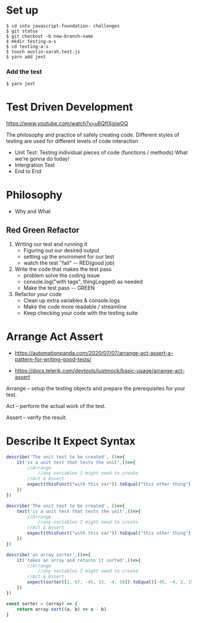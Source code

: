 # Set up
    $ cd into javascript-foundation- challenges
    $ git status
    $ git checkout -b new-branch-name
    $ mkdir testing-a-s
    $ cd testing-a-s
    $ touch austin-sarah.test.js
    $ yarn add jest
###    Add the test    ###
    $ yarn jest

# Test Driven Development
https://www.youtube.com/watch?v=u6QfIXgjwGQ

The philosophy and practice of safely creating code. Different styles of testing are used for different levels of code interaction
 - Unit Test: Testing individual pieces of code (functions / methods)
                What we're gonna do today!
 - Intergration Test
 - End to End


# Philosophy 
 - Why and What
## Red Green Refactor
 1. Writing our test and running it
    - Figuring out our desired output
    - setting up the enviroment for our test
    - watch the test "fail" -- RED(good job)
2. Write the code that makes the test pass
    - problem solve the coding issue
    - console.log("with tags", thingLogged) as needed
    - Make the test pass -- GREEN
3. Refactor your code
    - Clean up extra variables & console.logs
    - Make the code more readable / streamline
    - Keep checking your code with the testing suite

# Arrange Act Assert
 - https://automationpanda.com/2020/07/07/arrange-act-assert-a-pattern-for-writing-good-tests/

 - https://docs.telerik.com/devtools/justmock/basic-usage/arrange-act-assert

Arrange – setup the testing objects and prepare the prerequisites for your test.

Act – perform the actual work of the test.

Assert – verify the result.

# Describe It Expect Syntax

```javascript
describe('The unit test to be created', ()=>{
    it('is a unit test that tests the unit',()=>{
        //Arrange
            //any variables I might need to create
        //Act & Assert
        expect(thisFunct("with this var")).toEqual("this other thing")
    })
})
```
```javascript
describe('The unit test to be created', ()=>{
    test('is a unit test that tests the unit',()=>{
        //Arrange
            //any variables I might need to create
        //Act & Assert
        expect(thisFunct("with this var")).toEqual("this other thing")
    })
})
```

```javascript
describe('an array sorter',()=>{
    it('takes an array and returns it sorted',()=>{
        //Arrange
            //any variables I might need to create
        //Act & Assert
        expect(sorter([2, 67, -45, 15, -4, 50]).toEqual([-45, -4, 2, 15, 50, 67]))
    })
})

const sorter = (array) => {
    return array.sort((a, b) => a - b)
}
```

